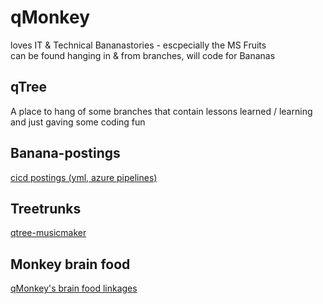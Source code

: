 # qMonkey 
loves IT & Technical Bananastories - escpecially the MS Fruits<br />
can be found hanging in & from branches, will code for Bananas

## qTree
A place to hang of some branches that contain lessons learned / learning and just gaving some coding fun

## Banana-postings
[cicd postings (yml, azure pipelines)](bananas/cicd.md )

## Treetrunks
[qtree-musicmaker](../../../qtree-musicmaker)

## Monkey brain food
[qMonkey's brain food linkages](fruits/index.md )
